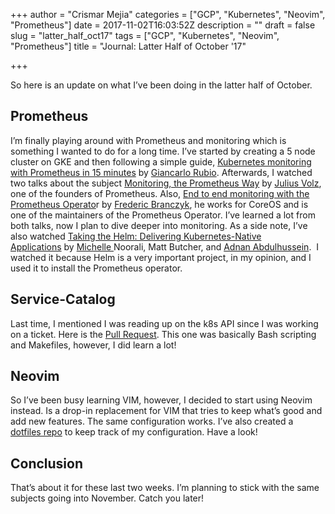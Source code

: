 +++
author = "Crismar Mejia"
categories = ["GCP", "Kubernetes", "Neovim", "Prometheus"]
date = 2017-11-02T16:03:52Z
description = ""
draft = false
slug = "latter_half_oct17"
tags = ["GCP", "Kubernetes", "Neovim", "Prometheus"]
title = "Journal: Latter Half of October '17"

+++

So here is an update on what I’ve been doing in the latter half of October.

## Prometheus

I’m finally playing around with Prometheus and monitoring which is something I wanted to do for a long time. I’ve started by creating a 5 node cluster on GKE and then following a simple guide, [Kubernetes monitoring with Prometheus in 15 minutes](https://itnext.io/kubernetes-monitoring-with-prometheus-in-15-minutes-8e54d1de2e13) by [Giancarlo Rubio](https://twitter.com/gianrubio). Afterwards, I watched two talks about the subject [Monitoring, the Prometheus Way](https://www.youtube.com/watch?v=PDxcEzu62jk) by [Julius Volz](https://twitter.com/juliusvolz), one of the founders of Prometheus. Also, [End to end monitoring with the Prometheus Operato](https://www.youtube.com/watch?v=5Jr1v9mWnJc)r by [Frederic Branczyk](https://twitter.com/fredbrancz), he works for CoreOS and is one of the maintainers of the Prometheus Operator. I’ve learned a lot from both talks, now I plan to dive deeper into monitoring. As a side note, I’ve also watched [Taking the Helm: Delivering Kubernetes-Native Applications](https://www.youtube.com/watch?v=zBc1goRfk3k "Taking the Helm: Delivering Kubernetes-Native Applications by Michelle Noorali") by [Michelle ](https://twitter.com/michellenoorali)Noorali, Matt Butcher, and [Adnan Abdulhussein](https://twitter.com/prydonius).  I watched it because Helm is a very important project, in my opinion, and I used it to install the Prometheus operator.


## Service-Catalog

Last time, I mentioned I was reading up on the k8s API since I was working on a ticket. Here is the [Pull Request](https://github.com/kubernetes-incubator/service-catalog/pull/1480). This one was basically Bash scripting and Makefiles, however, I did learn a lot!


## Neovim

So I’ve been busy learning VIM, however, I decided to start using Neovim instead. Is a drop-in replacement for VIM that tries to keep what’s good and add new features. The same configuration works. I’ve also created a [dotfiles repo](https://github.com/crmejia/dotfiles) to keep track of my configuration. Have a look!


## Conclusion

That’s about it for these last two weeks. I’m planning to stick with the same subjects going into November. Catch you later!

